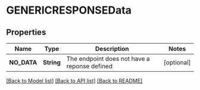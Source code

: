 # GENERICRESPONSEData

## Properties
Name | Type | Description | Notes
------------ | ------------- | ------------- | -------------
**NO_DATA** | **String** | The endpoint does not have a reponse defined | [optional] 

[[Back to Model list]](../README.md#documentation-for-models) [[Back to API list]](../README.md#documentation-for-api-endpoints) [[Back to README]](../README.md)


